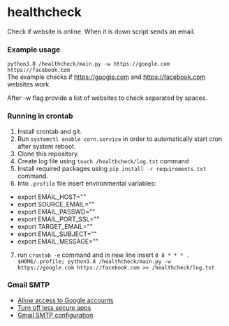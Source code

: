 # healthcheck

Check if website is online. When it is down script sends an email.

### Example usage

`python3.8 /healthcheck/main.py -w https://google.com https://facebook.com`   
The example checks if https://google.com and https://facebook.com websites work.

After -w flag provide a list of websites to check separated by spaces.

### Running in crontab

1. Install crontab and git.
2. Run `systemctl enable corn.service` in order to automatically start cron after system reboot.
3. Clone this repository.
4. Create log file using `touch /healthcheck/log.txt` command
5. Install required packages using `pip install -r requirements.txt` command.
6. Into `.profile` file insert environmental variables:
- export EMAIL_HOST=""
- export SOURCE_EMAIL=""
- export EMAIL_PASSWD=""
- export EMAIL_PORT_SSL=""
- export TARGET_EMAIL=""
- export EMAIL_SUBJECT=""
- export EMAIL_MESSAGE=""
7. run `crontab -e` command and in new line
   insert `0 8 * * * . $HOME/.profile; python3.8 /healthcheck/main.py -w https://google.com https://facebook.com >> /healthcheck/log.txt`

### Gmail SMTP

- [Allow access to Google accounts](https://accounts.google.com/b/0/DisplayUnlockCaptcha)
- [Turn off less secure apps](https://support.google.com/accounts/answer/6010255?hl=en#zippy=%2Cif-less-secure-app-access-is-on-for-your-account)
- [Gmail SMTP configuration](https://support.google.com/mail/answer/7126229?hl=en#zippy=%2Cstep-change-smtp-other-settings-in-your-email-client)